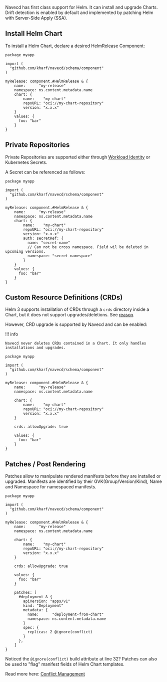 Navecd has first class support for Helm. It can install and upgrade Charts.
Drift detection is enabled by default and implemented by patching Helm with Server-Side Apply (SSA).

## Install Helm Chart

To install a Helm Chart, declare a desired HelmRelease Component:

``` cue
package myapp

import (
  "github.com/kharf/navecd/schema/component"
)

myRelease: component.#HelmRelease & {
    name:      "my-release"
    namespace: ns.content.metadata.name
    chart: {
        name:    "my-chart"
        repoURL: "oci://my-chart-repository"
        version: "x.x.x"
    }
    values: {
      foo: "bar"
    }
}
```

## Private Repositories

Private Repositories are supported either through [Workload Identity](workload-identity.md) or Kubernetes Secrets.

A Secret can be referenced as follows:

``` cue hl_lines="14 15 16 17 18"
package myapp

import (
  "github.com/kharf/navecd/schema/component"
)

myRelease: component.#HelmRelease & {
    name:      "my-release"
    namespace: ns.content.metadata.name
    chart: {
        name:    "my-chart"
        repoURL: "oci://my-chart-repository"
        version: "x.x.x"
        auth: secretRef: {
          name: "secret-name"
          // Can not be cross namespace. Field wil be deleted in upcoming versions.
          namespace: "secret-namespace"
        }
    }
    values: {
      foo: "bar"
    }
}
```

## Custom Resource Definitions (CRDs)

Helm 3 supports installation of CRDs through a `crds` directory inside a Chart, but it does not support upgrades/deletions.
See [reason](https://helm.sh/docs/chart_best_practices/custom_resource_definitions/#some-caveats-and-explanations).

However, CRD upgrade is supported by Navecd and can be enabled:

!!! info

    Navecd never deletes CRDs contained in a Chart. It only handles installations and upgrades.

``` cue hl_lines="17"
package myapp

import (
  "github.com/kharf/navecd/schema/component"
)

myRelease: component.#HelmRelease & {
    name:      "my-release"
    namespace: ns.content.metadata.name

    chart: {
        name:    "my-chart"
        repoURL: "oci://my-chart-repository"
        version: "x.x.x"
    }

    crds: allowUpgrade: true

    values: {
      foo: "bar"
    }
}
```

## Patches / Post Rendering

Patches allow to manipulate rendered manifests before they are installed or upgraded. 
Manifests are identified by their GVK(Group/Version/Kind), Name and Namespace for namespaced manifests.

``` cue hl_lines="23-35"
package myapp

import (
  "github.com/kharf/navecd/schema/component"
)

myRelease: component.#HelmRelease & {
    name:      "my-release"
    namespace: ns.content.metadata.name

    chart: {
        name:    "my-chart"
        repoURL: "oci://my-chart-repository"
        version: "x.x.x"
    }

    crds: allowUpgrade: true

    values: {
      foo: "bar"
    }

    patches: [
      #deployment & {
        apiVersion: "apps/v1"
        kind: "Deployment"
        metadata: {
          name:      "deployment-from-chart"
          namespace: ns.content.metadata.name
        }
        spec: {
          replicas: 2 @ignore(conflict)
        }
      },
    ]
}
```

Noticed the `@ignore(conflict)` build attribute at line 32?
Patches can also be used to "flag" manifest fields of Helm Chart templates.

Read more here: [Conflict Management](conflicts.md)
